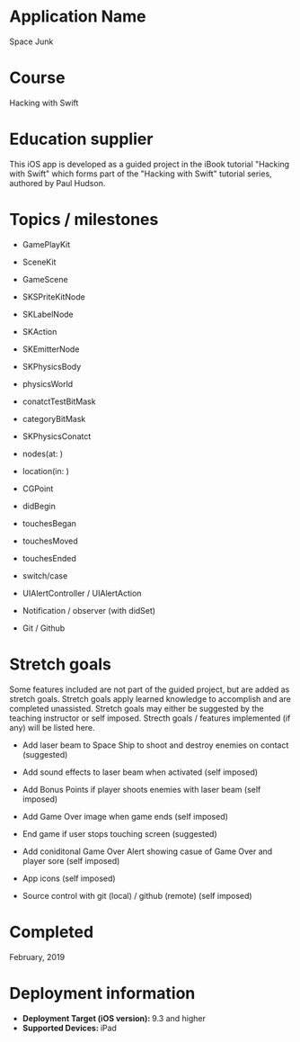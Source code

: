 # Application Name
Space Junk

# Course
Hacking with Swift

# Education supplier
This iOS app is developed as a guided project in the iBook tutorial "Hacking with Swift" which forms part of the "Hacking with Swift" tutorial series, authored by Paul Hudson. 

# Topics / milestones
- GamePlayKit

- SceneKit

- GameScene

- SKSPriteKitNode

- SKLabelNode

- SKAction

- SKEmitterNode

- SKPhysicsBody

- physicsWorld

- conatctTestBitMask

- categoryBitMask

- SKPhysicsConatct

- nodes(at: )

- location(in: )

- CGPoint

- didBegin

- touchesBegan

- touchesMoved

- touchesEnded

- switch/case

- UIAlertController / UIAlertAction

- Notification / observer (with didSet)

- Git / Github

# Stretch goals
Some features included are not part of the guided project, but are added as stretch goals. Stretch goals apply learned knowledge to accomplish and are completed unassisted. Stretch goals may either be suggested by the teaching instructor or self imposed. Strecth goals / features implemented (if any) will be listed here.

- Add laser beam to Space Ship to shoot and destroy enemies on contact (suggested)

- Add sound effects to laser beam when activated (self imposed)

- Add Bonus Points if player shoots enemies with laser beam (self imposed)

- Add Game Over image when game ends (self imposed)

- End game if user stops touching screen (suggested)

- Add coniditonal Game Over Alert showing casue of Game Over and player sore (self imposed)

- App icons (self imposed)

- Source control with git (local) / github (remote) (self imposed)

# Completed
February, 2019

# Deployment information
- <strong>Deployment Target (iOS version): </strong>9.3 and higher
- <strong>Supported Devices: </strong>iPad
